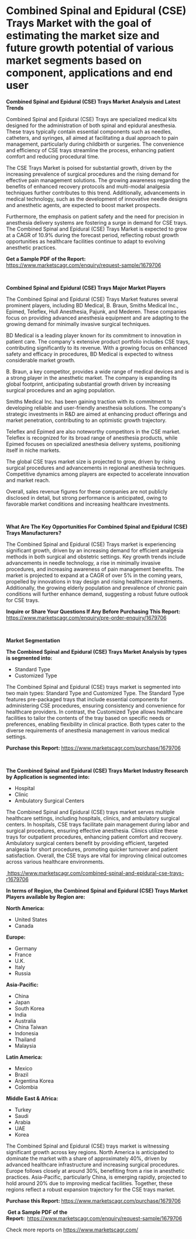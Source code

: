 <p><h1>Combined Spinal and Epidural (CSE) Trays Market with the goal of estimating the market size and future growth potential of various market segments based on component, applications and end user</h1></p><p><strong>Combined Spinal and Epidural (CSE) Trays Market Analysis and Latest Trends</strong></p>
<p><p>Combined Spinal and Epidural (CSE) Trays are specialized medical kits designed for the administration of both spinal and epidural anesthesia. These trays typically contain essential components such as needles, catheters, and syringes, all aimed at facilitating a dual approach to pain management, particularly during childbirth or surgeries. The convenience and efficiency of CSE trays streamline the process, enhancing patient comfort and reducing procedural time.</p><p>The CSE Trays Market is poised for substantial growth, driven by the increasing prevalence of surgical procedures and the rising demand for effective pain management solutions. The growing awareness regarding the benefits of enhanced recovery protocols and multi-modal analgesia techniques further contributes to this trend. Additionally, advancements in medical technology, such as the development of innovative needle designs and anesthetic agents, are expected to boost market prospects.</p><p>Furthermore, the emphasis on patient safety and the need for precision in anesthesia delivery systems are fostering a surge in demand for CSE trays. The Combined Spinal and Epidural (CSE) Trays Market is expected to grow at a CAGR of 10.9% during the forecast period, reflecting robust growth opportunities as healthcare facilities continue to adapt to evolving anesthetic practices.</p></p>
<p><strong>Get a Sample PDF of the Report:&nbsp;</strong> <a href="https://www.marketscagr.com/enquiry/request-sample/1679706?utm_campaign=3504&utm_medium=2&utm_source=Github&utm_content=ia&utm_term=25032025&utm_id=combined-spinal-and-epidural-cse-trays">https://www.marketscagr.com/enquiry/request-sample/1679706</a></p>
<p>&nbsp;</p>
<p><strong>Combined Spinal and Epidural (CSE) Trays Major Market Players</strong></p>
<p><p>The Combined Spinal and Epidural (CSE) Trays Market features several prominent players, including BD Medical, B. Braun, Smiths Medical Inc., Epimed, Teleflex, Hull Anesthesia, Pajunk, and Mederen. These companies focus on providing advanced anesthesia equipment and are adapting to the growing demand for minimally invasive surgical techniques.</p><p>BD Medical is a leading player known for its commitment to innovation in patient care. The company's extensive product portfolio includes CSE trays, contributing significantly to its revenue. With a growing focus on enhanced safety and efficacy in procedures, BD Medical is expected to witness considerable market growth.</p><p>B. Braun, a key competitor, provides a wide range of medical devices and is a strong player in the anesthetic market. The company is expanding its global footprint, anticipating substantial growth driven by increasing surgical procedures and an aging population. </p><p>Smiths Medical Inc. has been gaining traction with its commitment to developing reliable and user-friendly anesthesia solutions. The company's strategic investments in R&D are aimed at enhancing product offerings and market penetration, contributing to an optimistic growth trajectory.</p><p>Teleflex and Epimed are also noteworthy competitors in the CSE market. Teleflex is recognized for its broad range of anesthesia products, while Epimed focuses on specialized anesthesia delivery systems, positioning itself in niche markets. </p><p>The global CSE trays market size is projected to grow, driven by rising surgical procedures and advancements in regional anesthesia techniques. Competitive dynamics among players are expected to accelerate innovation and market reach.</p><p>Overall, sales revenue figures for these companies are not publicly disclosed in detail, but strong performance is anticipated, owing to favorable market conditions and increasing healthcare investments.</p></p>
<p>&nbsp;</p>
<p><strong>What Are The Key Opportunities For Combined Spinal and Epidural (CSE) Trays Manufacturers?</strong></p>
<p><p>The Combined Spinal and Epidural (CSE) Trays market is experiencing significant growth, driven by an increasing demand for efficient analgesia methods in both surgical and obstetric settings. Key growth trends include advancements in needle technology, a rise in minimally invasive procedures, and increasing awareness of pain management benefits. The market is projected to expand at a CAGR of over 5% in the coming years, propelled by innovations in tray design and rising healthcare investments. Additionally, the growing elderly population and prevalence of chronic pain conditions will further enhance demand, suggesting a robust future outlook for CSE trays.</p></p>
<p><strong>Inquire or Share Your Questions If Any Before Purchasing This Report:</strong> <a href="https://www.marketscagr.com/enquiry/pre-order-enquiry/1679706?utm_campaign=3504&utm_medium=2&utm_source=Github&utm_content=ia&utm_term=25032025&utm_id=combined-spinal-and-epidural-cse-trays">https://www.marketscagr.com/enquiry/pre-order-enquiry/1679706</a></p>
<p>&nbsp;</p>
<p><strong>Market Segmentation</strong></p>
<p><strong>The Combined Spinal and Epidural (CSE) Trays Market Analysis by types is segmented into:</strong></p>
<p><ul><li>Standard Type</li><li>Customized Type</li></ul></p>
<p><p>The Combined Spinal and Epidural (CSE) trays market is segmented into two main types: Standard Type and Customized Type. The Standard Type features pre-packaged trays that include essential components for administering CSE procedures, ensuring consistency and convenience for healthcare providers. In contrast, the Customized Type allows healthcare facilities to tailor the contents of the tray based on specific needs or preferences, enabling flexibility in clinical practice. Both types cater to the diverse requirements of anesthesia management in various medical settings.</p></p>
<p><strong>Purchase this Report:&nbsp;</strong><a href="https://www.marketscagr.com/purchase/1679706?utm_campaign=3504&utm_medium=2&utm_source=Github&utm_content=ia&utm_term=25032025&utm_id=combined-spinal-and-epidural-cse-trays">https://www.marketscagr.com/purchase/1679706</a></p>
<p>&nbsp;</p>
<p><strong>The Combined Spinal and Epidural (CSE) Trays Market Industry Research by Application is segmented into:</strong></p>
<p><ul><li>Hospital</li><li>Clinic</li><li>Ambulatory Surgical Centers</li></ul></p>
<p><p>The Combined Spinal and Epidural (CSE) trays market serves multiple healthcare settings, including hospitals, clinics, and ambulatory surgical centers. In hospitals, CSE trays facilitate pain management during labor and surgical procedures, ensuring effective anesthesia. Clinics utilize these trays for outpatient procedures, enhancing patient comfort and recovery. Ambulatory surgical centers benefit by providing efficient, targeted analgesia for short procedures, promoting quicker turnover and patient satisfaction. Overall, the CSE trays are vital for improving clinical outcomes across various healthcare environments.</p></p>
<p><a href="https://www.marketscagr.com/combined-spinal-and-epidural-cse-trays-r1679706?utm_campaign=3504&utm_medium=2&utm_source=Github&utm_content=ia&utm_term=25032025&utm_id=combined-spinal-and-epidural-cse-trays">&nbsp;https://www.marketscagr.com/combined-spinal-and-epidural-cse-trays-r1679706</a></p>
<p><strong>In terms of Region, the Combined Spinal and Epidural (CSE) Trays Market Players available by Region are:</strong></p>
<p>
    <p> <strong> North America: </strong>
        <ul>
            <li>United States</li>
            <li>Canada</li>
        </ul>
        </p> 
    <p> <strong> Europe: </strong>
        <ul>
            <li>Germany</li>
            <li>France</li>
            <li>U.K.</li>
            <li>Italy</li>
            <li>Russia</li>
        </ul>
        </p> 
    <p> <strong> Asia-Pacific: </strong>
        <ul>
            <li>China</li>
            <li>Japan</li>
            <li>South Korea</li>
            <li>India</li>
            <li>Australia</li>
            <li>China Taiwan</li>
            <li>Indonesia</li>
            <li>Thailand</li>
            <li>Malaysia</li>
        </ul>
        </p> 
    <p> <strong> Latin America: </strong>
        <ul>
            <li>Mexico</li>
            <li>Brazil</li>
            <li>Argentina Korea</li>
            <li>Colombia</li>
        </ul>
        </p> 
    <p> <strong> Middle East & Africa: </strong>
        <ul>
            <li>Turkey</li>
            <li>Saudi</li>
            <li>Arabia</li>
            <li>UAE</li>
            <li>Korea</li>
        </ul>
    </p>
    </p>
<p><p>The Combined Spinal and Epidural (CSE) trays market is witnessing significant growth across key regions. North America is anticipated to dominate the market with a share of approximately 40%, driven by advanced healthcare infrastructure and increasing surgical procedures. Europe follows closely at around 30%, benefiting from a rise in anesthetic practices. Asia-Pacific, particularly China, is emerging rapidly, projected to hold around 20% due to improving medical facilities. Together, these regions reflect a robust expansion trajectory for the CSE trays market.</p></p>
<p><strong>Purchase this Report: </strong><a href="https://www.marketscagr.com/purchase/1679706?utm_campaign=3504&utm_medium=2&utm_source=Github&utm_content=ia&utm_term=25032025&utm_id=combined-spinal-and-epidural-cse-trays">https://www.marketscagr.com/purchase/1679706</a></p>
<p>&nbsp;<strong>Get a Sample PDF of the Report:&nbsp;&nbsp;</strong><a href="https://www.marketscagr.com/enquiry/request-sample/1679706?utm_campaign=3504&utm_medium=2&utm_source=Github&utm_content=ia&utm_term=25032025&utm_id=combined-spinal-and-epidural-cse-trays">https://www.marketscagr.com/enquiry/request-sample/1679706</a></p>
<p><strong></strong></p>
<p>Check more reports on <a href="https://www.marketscagr.com/?utm_campaign=3504&utm_medium=2&utm_source=Github&utm_content=ia&utm_term=25032025&utm_id=combined-spinal-and-epidural-cse-trays">https://www.marketscagr.com/</a></p>